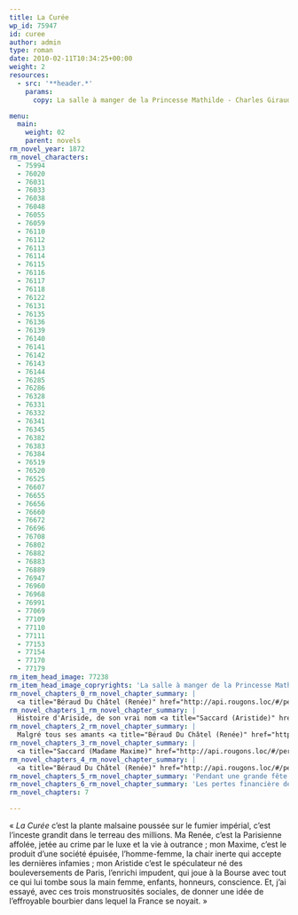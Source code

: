 ```yaml
---
title: La Curée
wp_id: 75947
id: curee
author: admin
type: roman
date: 2010-02-11T10:34:25+00:00
weight: 2
resources:
  - src: '**header.*'
    params:
      copy: La salle à manger de la Princesse Mathilde - Charles Giraud

menu:
  main:
    weight: 02
    parent: novels
rm_novel_year: 1872
rm_novel_characters:
  - 75994
  - 76020
  - 76031
  - 76033
  - 76038
  - 76048
  - 76055
  - 76059
  - 76110
  - 76112
  - 76113
  - 76114
  - 76115
  - 76116
  - 76117
  - 76118
  - 76122
  - 76131
  - 76135
  - 76136
  - 76139
  - 76140
  - 76141
  - 76142
  - 76143
  - 76144
  - 76285
  - 76286
  - 76328
  - 76331
  - 76332
  - 76341
  - 76345
  - 76382
  - 76383
  - 76384
  - 76519
  - 76520
  - 76525
  - 76607
  - 76655
  - 76656
  - 76660
  - 76672
  - 76696
  - 76708
  - 76802
  - 76882
  - 76883
  - 76889
  - 76947
  - 76960
  - 76968
  - 76991
  - 77069
  - 77109
  - 77110
  - 77111
  - 77153
  - 77154
  - 77170
  - 77179
rm_item_head_image: 77238
rm_item_head_image_copryrights: 'La salle à manger de la Princesse Mathilde - Charles Giraud'
rm_novel_chapters_0_rm_novel_chapter_summary: |
  <a title="Béraud Du Châtel (Renée)" href="http://api.rougons.loc/#/personnage/beraud-du-chatel-renee/">Renée</a>, la jeune Madame Aristide Saccard se ballade au Bois avec son beau-fils <a title="Saccard (Maxime)" href="http://api.rougons.loc/#/personnage/saccard-maxime/">Maxime</a>. Elle rentre à l'hôtel particulier construit par son <a title="Saccard (Aristide)" href="http://api.rougons.loc/#/personnage/saccard-aristide/">mari</a>, un luxueux bâtiment. Elle a grandi dans un hôtel sombre de l'île Saint-Louis. <a title="Saccard (Aristide)" href="http://api.rougons.loc/#/personnage/saccard-aristide/">Saccard</a> se sert de l'hôtel pour comploter ses opération immobilières. La pièce préféré de Renée est la serre tropicale.
rm_novel_chapters_1_rm_novel_chapter_summary: |
  Histoire d'Ariside, de son vrai nom <a title="Saccard (Aristide)" href="http://api.rougons.loc/#/personnage/saccard-aristide/">Aristide Saccard</a>. Il est veuf d'une première femme avec qui il a eu <a title="Saccard (Clotilde)" href="http://api.rougons.loc/#/personnage/saccard-clotilde/">Clotilde</a> et <a title="Saccard (Madame Maxime)" href="http://api.rougons.loc/#/personnage/saccard-madame-maxime/">Maxime</a>. Sa soeur <a title="Rougon (Sidonie)" href="http://api.rougons.loc/#/personnage/rougon-sidonie/">Sidonie</a> lui a permis d'épouser <a title="Béraud Du Châtel (Renée)" href="http://api.rougons.loc/#/personnage/beraud-du-chatel-renee/">Renée Béraud du Châtel</a>, et avec elle des terrains et beaucoup d'argent. Il peut alors se lancer dans la spéculation immobilière qu'émule les grand travaux de Paris.
rm_novel_chapters_2_rm_novel_chapter_summary: |
  Malgré tous ses amants <a title="Béraud Du Châtel (Renée)" href="http://api.rougons.loc/#/personnage/beraud-du-chatel-renee/">Renée</a> ne sait que faire de son temps, elle s'ennuie. Elle s'entiche alors de <a title="Saccard (Madame Maxime)" href="http://api.rougons.loc/#/personnage/saccard-madame-maxime/">Maxime</a>, que <a title="Saccard (Aristide)" href="http://api.rougons.loc/#/personnage/saccard-aristide/">Saccard</a> a repris sous son toit.
rm_novel_chapters_3_rm_novel_chapter_summary: |
  <a title="Saccard (Madame Maxime)" href="http://api.rougons.loc/#/personnage/saccard-madame-maxime/">Maxime</a> devient l'amant de <a title="Béraud Du Châtel (Renée)" href="http://api.rougons.loc/#/personnage/beraud-du-chatel-renee/">Renée</a>. <a title="Saccard (Aristide)" href="http://api.rougons.loc/#/personnage/saccard-aristide/">Saccard</a>, lui, est confronté a des problèmes financiers.
rm_novel_chapters_4_rm_novel_chapter_summary: |
  <a title="Béraud Du Châtel (Renée)" href="http://api.rougons.loc/#/personnage/beraud-du-chatel-renee/">Renée</a> se trouve des ressemblance avec Phèdre qu'elle voit jouer au théatre. <a title="Saccard (Aristide)" href="http://api.rougons.loc/#/personnage/saccard-aristide/">Saccard</a> compte renflouer ses affaires en soutirant de l'argent à sa femme.
rm_novel_chapters_5_rm_novel_chapter_summary: 'Pendant une grande fête donné à son hôtel et visant à redorer son blason, <a title="Saccard (Aristide)" href="http://api.rougons.loc/#/personnage/saccard-aristide/">Saccard</a> surprend les deux amants incestueux.'
rm_novel_chapters_6_rm_novel_chapter_summary: 'Les pertes financière de <a title="Saccard (Aristide)" href="http://api.rougons.loc/#/personnage/saccard-aristide/">Saccard</a> se multiplient alors que son foyer ses détruit. <a title="Saccard (Madame Maxime)" href="http://api.rougons.loc/#/personnage/saccard-madame-maxime/">Maxime</a> se marie et quitte <a title="Béraud Du Châtel (Renée)" href="http://api.rougons.loc/#/personnage/beraud-du-chatel-renee/">Renée</a>. Elle meurt quelques temps plus tard.'
rm_novel_chapters: 7

---
```

&laquo;&nbsp;_La Curée_ c&rsquo;est la plante malsaine poussée sur le fumier impérial, c&rsquo;est l&rsquo;inceste grandit dans le terreau des millions. Ma Renée, c&rsquo;est la Parisienne affolée, jetée au crime par le luxe et la vie à outrance ; mon Maxime, c&rsquo;est le produit d&rsquo;une société épuisée, l&rsquo;homme-femme, la chair inerte qui accepte les dernières infamies ; mon Aristide c&rsquo;est le spéculateur né des bouleversements de Paris, l&rsquo;enrichi impudent, qui joue à la Bourse avec tout ce qui lui tombe sous la main femme, enfants, honneurs, conscience. Et, j&rsquo;ai essayé, avec ces trois monstruosités sociales, de donner une idée de l&rsquo;effroyable bourbier dans lequel la France se noyait.&nbsp;&raquo;